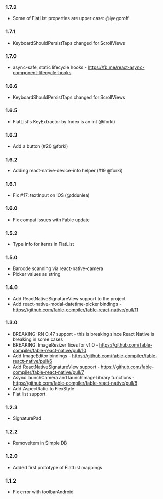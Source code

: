 ### 1.7.2
* Some of FlatList properties are upper case: @iyegoroff

### 1.7.1
* KeyboardShouldPersistTaps changed for ScrollViews

### 1.7.0
* async-safe, static lifecycle hooks - https://fb.me/react-async-component-lifecycle-hooks

### 1.6.6
* KeyboardShouldPersistTaps changed for ScrollViews

### 1.6.5
* FlatList's KeyExtractor by Index is an int (@forki)

### 1.6.3
* Add a button (#20 @forki)

### 1.6.2
* Adding react-native-device-info helper (#19 @forki)

### 1.6.1
* Fix #17: textInput on IOS (@ddunlea)

### 1.6.0
* Fix compat issues with Fable update

### 1.5.2
* Type info for items in FlatList

### 1.5.0
* Barcode scanning via react-native-camera
* Picker values as string

### 1.4.0
* Add ReactNativeSignatureView support to the project
* Add react-native-modal-datetime-picker bindings - https://github.com/fable-compiler/fable-react-native/pull/11

### 1.3.0
* BREAKING: RN 0.47 support - this is breaking since React Native is breaking in some cases
* BREAKING: ImageResizer fixes for v1.0 - https://github.com/fable-compiler/fable-react-native/pull/10
* Add ImageEditor bindings - https://github.com/fable-compiler/fable-react-native/pull/6
* Add ReactNativeSignatureView support - https://github.com/fable-compiler/fable-react-native/pull/7
* Async launchCamera and launchImageLibrary functions - https://github.com/fable-compiler/fable-react-native/pull/8
* Add AspectRatio to FlexStyle
* Flat list support

### 1.2.3
* SignaturePad

### 1.2.2
* RemoveItem in Simple DB

### 1.2.0
* Added first prototype of FlatList mappings

### 1.1.2
* Fix error with toolbarAndroid